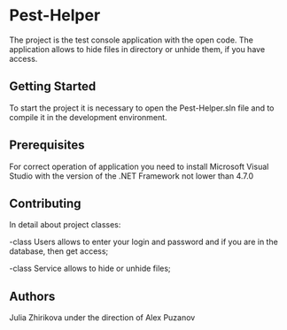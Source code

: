 # Pest-Helper

The project is the test console application with the open code. The application allows to hide files in directory or unhide them, if you have access.

## Getting Started

To start the project it is necessary to open the Pest-Helper.sln file and to compile it in the development environment.

## Prerequisites

For correct operation of application you need to install Microsoft Visual Studio with the version of the .NET Framework not lower than 4.7.0

## Contributing

In detail about project classes:

-class Users allows to enter your login and password and if you are in the database, then get access;

-class Service allows to hide or unhide files;

## Authors

Julia Zhirikova under the direction of Alex Puzanov
